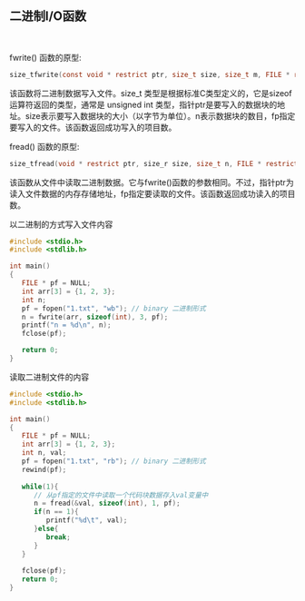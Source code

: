 
## 二进制I/O函数

<br/>

fwrite() 函数的原型:

```c
size_tfwrite(const void * restrict ptr, size_t size, size_t m, FILE * restrict fp);
```

该函数将二进制数据写入文件。size_t 类型是根据标准C类型定义的，它是sizeof运算符返回的类型，通常是 unsigned int 类型，指针ptr是要写入的数据块的地址。size表示要写入数据块的大小（以字节为单位）。n表示数据块的数目，fp指定要写入的文件。该函数返回成功写入的项目数。

fread() 函数的原型:

```c
size_tfread(void * restrict ptr, size_r size, size_t n, FILE * restrict fp);
```

该函数从文件中读取二进制数据。它与fwrite()函数的参数相同。不过，指针ptr为读入文件数据的内存存储地址，fp指定要读取的文件。该函数返回成功读入的项目数。


以二进制的方式写入文件内容

```c
#include <stdio.h>
#include <stdlib.h>

int main()
{
   FILE * pf = NULL;
   int arr[3] = {1, 2, 3};
   int n;
   pf = fopen("1.txt", "wb"); // binary 二进制形式
   n = fwrite(arr, sizeof(int), 3, pf);
   printf("n = %d\n", n);
   fclose(pf);

   return 0;
}
```

读取二进制文件的内容

```c
#include <stdio.h>
#include <stdlib.h>

int main()
{
   FILE * pf = NULL;
   int arr[3] = {1, 2, 3};
   int n, val;
   pf = fopen("1.txt", "rb"); // binary 二进制形式
   rewind(pf);
   
   while(1){
      // 从pf指定的文件中读取一个代码块数据存入val变量中
      n = fread(&val, sizeof(int), 1, pf);
      if(n == 1){
         printf("%d\t", val);
      }else{
         break;
      }
   }
   
   fclose(pf);
   return 0;
}
```

